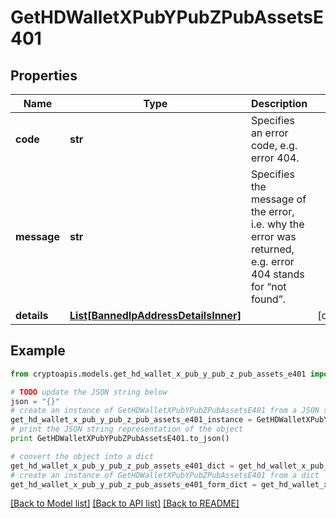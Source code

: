 # GetHDWalletXPubYPubZPubAssetsE401


## Properties
Name | Type | Description | Notes
------------ | ------------- | ------------- | -------------
**code** | **str** | Specifies an error code, e.g. error 404. | 
**message** | **str** | Specifies the message of the error, i.e. why the error was returned, e.g. error 404 stands for “not found”. | 
**details** | [**List[BannedIpAddressDetailsInner]**](BannedIpAddressDetailsInner.md) |  | [optional] 

## Example

```python
from cryptoapis.models.get_hd_wallet_x_pub_y_pub_z_pub_assets_e401 import GetHDWalletXPubYPubZPubAssetsE401

# TODO update the JSON string below
json = "{}"
# create an instance of GetHDWalletXPubYPubZPubAssetsE401 from a JSON string
get_hd_wallet_x_pub_y_pub_z_pub_assets_e401_instance = GetHDWalletXPubYPubZPubAssetsE401.from_json(json)
# print the JSON string representation of the object
print GetHDWalletXPubYPubZPubAssetsE401.to_json()

# convert the object into a dict
get_hd_wallet_x_pub_y_pub_z_pub_assets_e401_dict = get_hd_wallet_x_pub_y_pub_z_pub_assets_e401_instance.to_dict()
# create an instance of GetHDWalletXPubYPubZPubAssetsE401 from a dict
get_hd_wallet_x_pub_y_pub_z_pub_assets_e401_form_dict = get_hd_wallet_x_pub_y_pub_z_pub_assets_e401.from_dict(get_hd_wallet_x_pub_y_pub_z_pub_assets_e401_dict)
```
[[Back to Model list]](../README.md#documentation-for-models) [[Back to API list]](../README.md#documentation-for-api-endpoints) [[Back to README]](../README.md)


